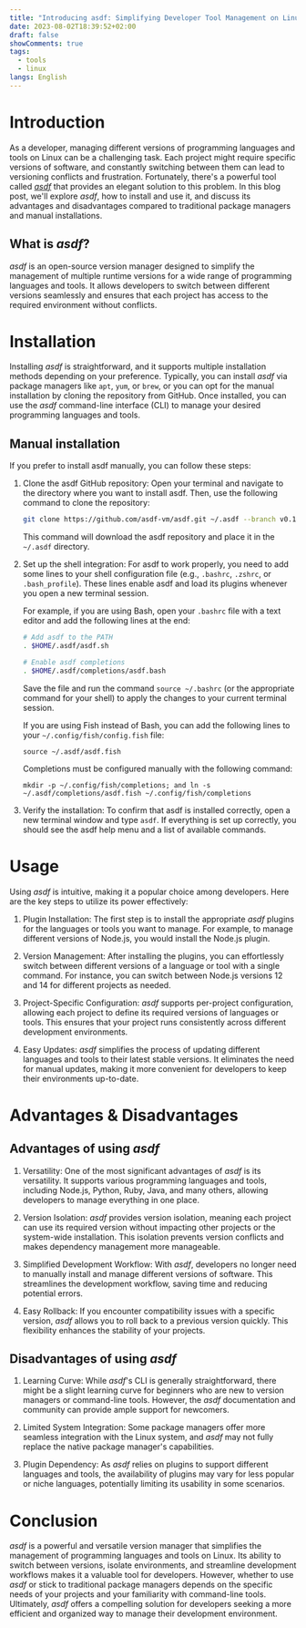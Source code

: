 ```yaml
---
title: "Introducing asdf: Simplifying Developer Tool Management on Linux"
date: 2023-08-02T18:39:52+02:00
draft: false
showComments: true
tags:
  - tools
  - linux
langs: English
---
```


# Introduction

As a developer, managing different versions of programming languages and tools on Linux can be a challenging task.
Each project might require specific versions of software, and constantly switching between them can lead to versioning conflicts and frustration.
Fortunately, there's a powerful tool called [*asdf*](https://*asdf*-vm.com) that provides an elegant solution to this problem.
In this blog post, we'll explore *asdf*, how to install and use it, and discuss its advantages and disadvantages compared to traditional package managers and manual installations.

## What is *asdf*?

*asdf* is an open-source version manager designed to simplify the management of multiple runtime versions for a wide range of programming languages and tools. It allows developers to switch between different versions seamlessly and ensures that each project has access to the required environment without conflicts.

# Installation

Installing *asdf* is straightforward, and it supports multiple installation methods depending on your preference. Typically, you can install *asdf* via package managers like `apt`, `yum`, or `brew`, or you can opt for the manual installation by cloning the repository from GitHub. Once installed, you can use the *asdf* command-line interface (CLI) to manage your desired programming languages and tools.

## Manual installation

If you prefer to install asdf manually, you can follow these steps:

1. Clone the asdf GitHub repository:
   Open your terminal and navigate to the directory where you want to install asdf. Then, use the following command to clone the repository:

   ```bash
   git clone https://github.com/asdf-vm/asdf.git ~/.asdf --branch v0.12.0
   ```

   This command will download the asdf repository and place it in the `~/.asdf` directory.

2. Set up the shell integration:
   For asdf to work properly, you need to add some lines to your shell configuration file (e.g., `.bashrc`, `.zshrc`, or `.bash_profile`). These lines enable asdf and load its plugins whenever you open a new terminal session.

   For example, if you are using Bash, open your `.bashrc` file with a text editor and add the following lines at the end:

   ```bash
   # Add asdf to the PATH
   . $HOME/.asdf/asdf.sh

   # Enable asdf completions
   . $HOME/.asdf/completions/asdf.bash
   ```

   Save the file and run the command `source ~/.bashrc` (or the appropriate command for your shell) to apply the changes to your current terminal session.

   If you are using Fish instead of Bash, you can add the following lines to your `~/.config/fish/config.fish` file:

   ```fish
   source ~/.asdf/asdf.fish
   ```

   Completions must be configured manually with the following command:

   ```fish
   mkdir -p ~/.config/fish/completions; and ln -s ~/.asdf/completions/asdf.fish ~/.config/fish/completions
   ```

3. Verify the installation:
   To confirm that asdf is installed correctly, open a new terminal window and type `asdf`. If everything is set up correctly, you should see the asdf help menu and a list of available commands.

# Usage

Using *asdf* is intuitive, making it a popular choice among developers. Here are the key steps to utilize its power effectively:

1. Plugin Installation: The first step is to install the appropriate *asdf* plugins for the languages or tools you want to manage. For example, to manage different versions of Node.js, you would install the Node.js plugin.

2. Version Management: After installing the plugins, you can effortlessly switch between different versions of a language or tool with a single command. For instance, you can switch between Node.js versions 12 and 14 for different projects as needed.

3. Project-Specific Configuration: *asdf* supports per-project configuration, allowing each project to define its required versions of languages or tools. This ensures that your project runs consistently across different development environments.

4. Easy Updates: *asdf* simplifies the process of updating different languages and tools to their latest stable versions. It eliminates the need for manual updates, making it more convenient for developers to keep their environments up-to-date.

# Advantages & Disadvantages

## Advantages of using *asdf*

1. Versatility: One of the most significant advantages of *asdf* is its versatility. It supports various programming languages and tools, including Node.js, Python, Ruby, Java, and many others, allowing developers to manage everything in one place.

2. Version Isolation: *asdf* provides version isolation, meaning each project can use its required version without impacting other projects or the system-wide installation. This isolation prevents version conflicts and makes dependency management more manageable.

3. Simplified Development Workflow: With *asdf*, developers no longer need to manually install and manage different versions of software. This streamlines the development workflow, saving time and reducing potential errors.

4. Easy Rollback: If you encounter compatibility issues with a specific version, *asdf* allows you to roll back to a previous version quickly. This flexibility enhances the stability of your projects.

## Disadvantages of using *asdf*

1. Learning Curve: While *asdf*'s CLI is generally straightforward, there might be a slight learning curve for beginners who are new to version managers or command-line tools. However, the *asdf* documentation and community can provide ample support for newcomers.

2. Limited System Integration: Some package managers offer more seamless integration with the Linux system, and *asdf* may not fully replace the native package manager's capabilities.

3. Plugin Dependency: As *asdf* relies on plugins to support different languages and tools, the availability of plugins may vary for less popular or niche languages, potentially limiting its usability in some scenarios.

# Conclusion

*asdf* is a powerful and versatile version manager that simplifies the management of programming languages and tools on Linux. Its ability to switch between versions, isolate environments, and streamline development workflows makes it a valuable tool for developers. However, whether to use *asdf* or stick to traditional package managers depends on the specific needs of your projects and your familiarity with command-line tools. Ultimately, *asdf* offers a compelling solution for developers seeking a more efficient and organized way to manage their development environment.